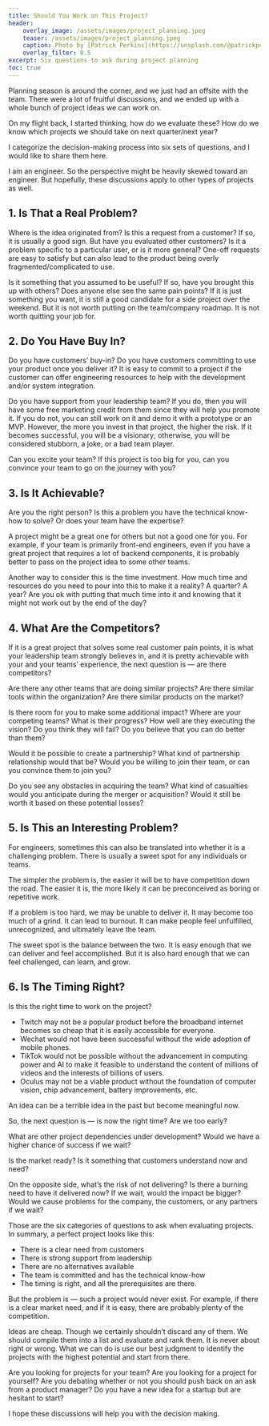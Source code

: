 ```yaml
---
title: Should You Work on This Project?
header:
    overlay_image: /assets/images/project_planning.jpeg
    teaser: /assets/images/project_planning.jpeg
    caption: Photo by [Patrick Perkins](https://unsplash.com/@patrickperkins) on [Unsplash](https://unsplash.com/)
    overlay_filter: 0.5
excerpt: Six questions to ask during project planning
toc: true
---
```


Planning season is around the corner, and we just had an offsite with the team. There were a lot of fruitful discussions, and we ended up with a whole bunch of project ideas we can work on.

On my flight back, I started thinking, how do we evaluate these? How do we know which projects we should take on next quarter/next year?

I categorize the decision-making process into six sets of questions, and I would like to share them here.

I am an engineer. So the perspective might be heavily skewed toward an engineer. But hopefully, these discussions apply to other types of projects as well.

## 1. Is That a Real Problem?

Where is the idea originated from? Is this a request from a customer? If so, it is usually a good sign. But have you evaluated other customers? Is it a problem specific to a particular user, or is it more general? One-off requests are easy to satisfy but can also lead to the product being overly fragmented/complicated to use.

Is it something that you assumed to be useful? If so, have you brought this up with others? Does anyone else see the same pain points? If it is just something you want, it is still a good candidate for a side project over the weekend. But it is not worth putting on the team/company roadmap. It is not worth quitting your job for.

## 2. Do You Have Buy In?

Do you have customers’ buy-in? Do you have customers committing to use your product once you deliver it? It is easy to commit to a project if the customer can offer engineering resources to help with the development and/or system integration.

Do you have support from your leadership team? If you do, then you will have some free marketing credit from them since they will help you promote it. If you do not, you can still work on it and demo it with a prototype or an MVP. However, the more you invest in that project, the higher the risk. If it becomes successful, you will be a visionary; otherwise, you will be considered stubborn, a joke, or a bad team player.

Can you excite your team? If this project is too big for you, can you convince your team to go on the journey with you?

## 3. Is It Achievable?

Are you the right person? Is this a problem you have the technical know-how to solve? Or does your team have the expertise?

A project might be a great one for others but not a good one for you. For example, if your team is primarily front-end engineers, even if you have a great project that requires a lot of backend components, it is probably better to pass on the project idea to some other teams.

Another way to consider this is the time investment. How much time and resources do you need to pour into this to make it a reality? A quarter? A year? Are you ok with putting that much time into it and knowing that it might not work out by the end of the day?

## 4. What Are the Competitors?

If it is a great project that solves some real customer pain points, it is what your leadership team strongly believes in, and it is pretty achievable with your and your teams’ experience, the next question is — are there competitors?

Are there any other teams that are doing similar projects? Are there similar tools within the organization? Are there similar products on the market?

Is there room for you to make some additional impact? Where are your competing teams? What is their progress? How well are they executing the vision? Do you think they will fail? Do you believe that you can do better than them?

Would it be possible to create a partnership? What kind of partnership relationship would that be? Would you be willing to join their team, or can you convince them to join you?

Do you see any obstacles in acquiring the team? What kind of casualties would you anticipate during the merger or acquisition? Would it still be worth it based on these potential losses?

## 5. Is This an Interesting Problem?

For engineers, sometimes this can also be translated into whether it is a challenging problem. There is usually a sweet spot for any individuals or teams.

The simpler the problem is, the easier it will be to have competition down the road. The easier it is, the more likely it can be preconceived as boring or repetitive work.

If a problem is too hard, we may be unable to deliver it. It may become too much of a grind. It can lead to burnout. It can make people feel unfulfilled, unrecognized, and ultimately leave the team.

The sweet spot is the balance between the two. It is easy enough that we can deliver and feel accomplished. But it is also hard enough that we can feel challenged, can learn, and grow.

## 6. Is The Timing Right?

Is this the right time to work on the project?

- Twitch may not be a popular product before the broadband internet becomes so cheap that it is easily accessible for everyone.
- Wechat would not have been successful without the wide adoption of mobile phones.
- TikTok would not be possible without the advancement in computing power and AI to make it feasible to understand the content of millions of videos and the interests of billions of users.
- Oculus may not be a viable product without the foundation of computer vision, chip advancement, battery improvements, etc.

An idea can be a terrible idea in the past but become meaningful now.

So, the next question is — is now the right time? Are we too early?

What are other project dependencies under development? Would we have a higher chance of success if we wait?

Is the market ready? Is it something that customers understand now and need?

On the opposite side, what’s the risk of not delivering? Is there a burning need to have it delivered now? If we wait, would the impact be bigger? Would we cause problems for the company, the customers, or any partners if we wait?

Those are the six categories of questions to ask when evaluating projects. In summary, a perfect project looks like this:

- There is a clear need from customers
- There is strong support from leadership
- There are no alternatives available
- The team is committed and has the technical know-how
- The timing is right, and all the prerequisites are there.

But the problem is — such a project would never exist. For example, if there is a clear market need, and if it is easy, there are probably plenty of the competition.

Ideas are cheap. Though we certainly shouldn’t discard any of them. We should compile them into a list and evaluate and rank them. It is never about right or wrong. What we can do is use our best judgment to identify the projects with the highest potential and start from there.

Are you looking for projects for your team? Are you looking for a project for yourself? Are you debating whether or not you should push back on an ask from a product manager? Do you have a new idea for a startup but are hesitant to start?

I hope these discussions will help you with the decision making.
